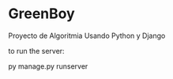 # GreenBoy
Proyecto de Algoritmia Usando Python y Django

to run the server:

py manage.py runserver
